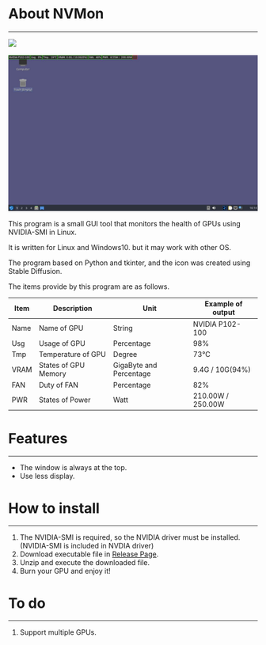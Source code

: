 # About NVMon
---
<img src="https://img.shields.io/badge/Python3-3776AB?style=for-the-badge&logo=Python&logoColor=white">

![Example of Execution](images/execute.jpg)

This program is a small GUI tool that monitors the health of GPUs using NVIDIA-SMI in Linux.

It is written for Linux and Windows10. but it may work with other OS.

The program based on Python and tkinter, and the icon was created using Stable Diffusion.

The items provide by this program are as follows.

|Item|Description|Unit|Example of output|
|---|---|---|---|
|Name|Name of GPU|String|NVIDIA P102-100|
|Usg|Usage of GPU|Percentage|98%|
|Tmp|Temperature of GPU|Degree|73°C|
|VRAM|States of GPU Memory|GigaByte and Percentage|9.4G / 10G(94%)|
|FAN|Duty of FAN|Percentage|82%|
|PWR|States of Power|Watt|210.00W / 250.00W|

# Features
---
- The window is always at the top.
- Use less display.

# How to install
---
1. The NVIDIA-SMI is required, so the NVIDIA driver must be installed. (NVIDIA-SMI is included in NVDIA driver)
2. Download executable file in [Release Page](https://github.com/kuper0201/NVMon/releases).
3. Unzip and execute the downloaded file.
4. Burn your GPU and enjoy it!

# To do
---
1. Support multiple GPUs.
